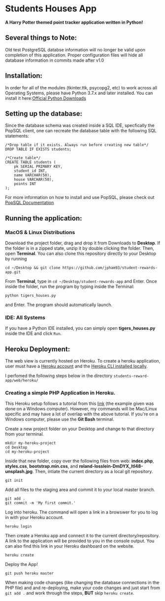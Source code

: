 # Students Houses App
**A Harry Potter themed point tracker application written in Python!**

## Several things to Note:
Old test PostgreSQL databse information will no longer be valid upon completion of this application. Proper configuration files will hide all database information in commits made after v1.0

## Installation:
In order for all of the modules (tkinter.ttk, psycopg2, etc) to work across all Operating Systems, please have Python 3.7.x and later installed. You can install it here:[Official Python Downloads](https://www.python.org/downloads/)

## Setting up the database:
Since the database schema was created inside a SQL IDE, specfically the PopSQL client, one can recreate the database table with the following SQL statements:
```
/*Drop table if it exists. Always run before creating new table*/
DROP TABLE IF EXISTS students;

/*Create table*/
CREATE TABLE students (
    pk SERIAL PRIMARY KEY,
    student_id INT,
    name VARCHAR(50),
    house VARCHAR(50),
    points INT
);
```
For more information on how to install and use PopSQL, please check out [PopSQL Documentation](https://popsql.com/docs/)

## Running the application:

### MacOS & Linux Distributions
Download the project folder, drag and drop it from Downloads to **Desktop**. If the folder is in a zipped state, unzip it by double clicking the folder. Then, open **Terminal**. You can also clone this repository directly to your Desktop by running 
```
cd ~/Desktop && git clone https://github.com/jpham93/student-rewards-app.git
```
From **Terminal**, type in `cd ~/Desktop/student-rewards-app` and Enter. Once inside the folder, run the program by typing inside the Terminal:
```
python tigers_houses.py
```
and Enter. The program should automatically launch.

### IDE: All Systems
If you have a Python IDE installed, you can simply open **tigers_houses.py** inside the IDE and click `Run`.

## Heroku Deployment:
The web view is currently hosted on Heroku.
To create a heroku application, user must have a [Heroku account](https://signup.heroku.com/) and the [Heroku CLI installed locally](https://devcenter.heroku.com/articles/heroku-cli#download-and-install).

I perfomed the following steps below in the directory `students-reward-app/web/heroku/`

### Creating a simple PHP Application in Heroku.

This Heroku setup follows a tutorial from this [link](https://scotch.io/@phalconVee/deploying-a-php-and-mysql-web-app-with-heroku) (the example given was done on a Windows computer). However, my commands will be Mac/Linux specific and may have a lot of overlap with the above tutorial. If you're on a Windows computer, please use the **Git Bash** terminal.

Create a new project folder on your Desktop and change to that directory from your terminal.
```
mkdir my-heroku-project
cd Desktop
cd my-heroku-project
``` 
Inside that new folder, copy over the following files from web: **index.php**, **styles.css**,  **bootstrap.min.css**, and **roland-losslein-DmDYX_ltI48-unsplash.jpg**.
Then, intiate the current directory as a local git repository.
```
git init
```
Add all files to the staging area and commit it to your local master branch.
```
git add .               
git commit -m 'My first commit.'
```
Log into heroku. The command will open a link in a browswer for you to log in with your Heroku account.
```
heroku login
```
Then create a Heroku app and connect it to the current directory/repository. A link to the application will be provided to you in the console output. You can also find this link in your Heroku dashboard on the website.
```
heroku create
```
Deploy the App!
```
git push heroku master
```
When making code changes (like changing the database connections in the PHP file) and and re-deploying, make your code changes and just start from `git add .` and work through the steps, **BUT** skip `heroku create`.
